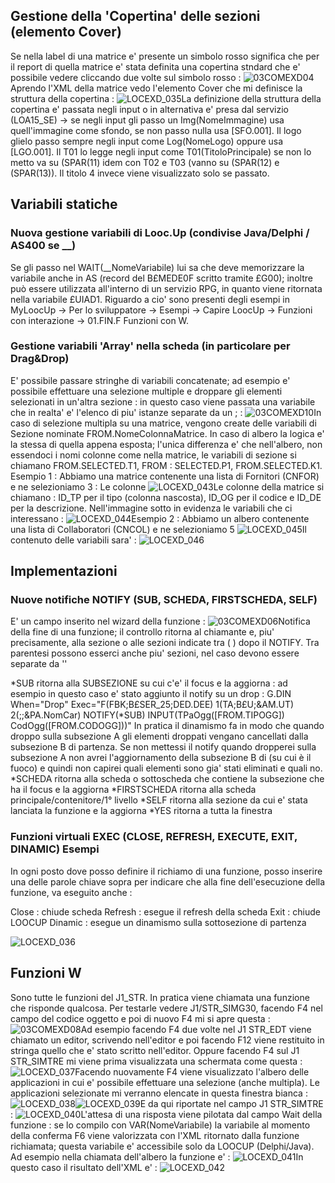 ## Gestione della 'Copertina' delle sezioni (elemento Cover)
Se nella label di una matrice e' presente un simbolo rosso significa che per il report di quella matrice e' stata definita una copertina stndard che e' possibile vedere cliccando due volte sul simbolo rosso : 
![03COMEXD04](http://localhost:3000/immagini/LOCEXD_B1/03COMEXD04.png)Aprendo l'XML della matrice vedo l'elemento Cover che mi definisce la struttura della copertina : 
![LOCEXD_035](http://localhost:3000/immagini/LOCEXD_B1/LOCEXD_035.png)La definizione della struttura della copertina e' passata negli input o in alternativa e' presa dal servizio (LOA15_SE) -> se negli input gli passo un Img(NomeImmagine) usa quell'immagine come sfondo, se non passo nulla usa [SFO.001]. Il logo glielo passo sempre negli input come Log(NomeLogo) oppure usa [LGO.001]. Il T01 lo legge negli input come T01(TitoloPrincipale) se non lo metto va su (SPAR(11) idem con T02 e T03 (vanno su (SPAR(12) e (SPAR(13)). Il titolo 4 invece viene visualizzato solo se passato.

## Variabili statiche
### Nuova gestione variabili di Looc.Up (condivise Java/Delphi / AS400 se __)
Se gli passo nel WAIT(__NomeVariabile) lui sa che deve memorizzare la variabile anche in AS (record del B£MEDE0F scritto tramite £G00); inoltre può essere utilizzata all'interno di un servizio RPG, in quanto viene ritornata nella variabile £UIAD1. Riguardo a cio' sono presenti degli esempi in MyLoocUp -> Per lo sviluppatore -> Esempi -> Capire LoocUp -> Funzioni con interazione -> 01.FIN.F Funzioni con W.

### Gestione variabili 'Array' nella scheda (in particolare per Drag&Drop)
E' possibile passare stringhe di variabili concatenate; ad esempio e' possibile effettuare una selezione multiple e droppare gli elementi selezionati in un'altra sezione :  in questo caso viene passata una variabile che in realta' e' l'elenco di piu' istanze separate da un ;  : 
![03COMEXD10](http://localhost:3000/immagini/LOCEXD_B1/03COMEXD10.png)In caso di selezione multipla su una matrice, vengono create delle variabili di Sezione nominate FROM.NomeColonnaMatrice. In caso di albero la logica e' la stessa di quella appena esposta; l'unica differenza e' che nell'albero, non essendoci i nomi colonne come nella matrice, le variabili di sezione si chiamano FROM.SELECTED.T1, FROM : SELECTED.P1, FROM.SELECTED.K1. Esempio 1 :  Abbiamo una matrice contenente una lista di Fornitori (CNFOR) e ne selezioniamo 3 : 
Le colonne
![LOCEXD_043](http://localhost:3000/immagini/LOCEXD_B1/LOCEXD_043.png)Le colonne della matrice si chiamano : ID_TP per il tipo (colonna nascosta), ID_OG per il codice e ID_DE per la descrizione. Nell'immagine sotto in evidenza le variabili che ci interessano : 
![LOCEXD_044](http://localhost:3000/immagini/LOCEXD_B1/LOCEXD_044.png)Esempio 2 :  Abbiamo un albero contenente una lista di Collaboratori (CNCOL) e ne selezioniamo 5
![LOCEXD_045](http://localhost:3000/immagini/LOCEXD_B1/LOCEXD_045.png)Il contenuto delle variabili sara' : 
![LOCEXD_046](http://localhost:3000/immagini/LOCEXD_B1/LOCEXD_046.png)
## Implementazioni
### Nuove notifiche NOTIFY (SUB, SCHEDA, FIRSTSCHEDA, SELF)
E' un campo inserito nel wizard della funzione : 
![03COMEXD06](http://localhost:3000/immagini/LOCEXD_B1/03COMEXD06.png)Notifica della fine di una funzione; il controllo ritorna al chiamante e, piu' precisamente, alla sezione o alle sezioni indicate tra ( ) dopo il NOTIFY. Tra parentesi possono esserci anche piu' sezioni, nel caso devono essere separate da '\'

\*SUB ritorna alla SUBSEZIONE su cui c'e' il focus e la aggiorna :  ad esempio in questo caso e' stato aggiunto il notify su un drop : 
G.DIN When="Drop" Exec="F(FBK;B£SER_25;DED.DEE) 1(TA;B£U;&AM.UT) 2(;;&PA.NomCar) NOTIFY(\*SUB) INPUT(TPaOgg([FROM.TIPOGG]) CodOgg([FROM.CODOGG]))" In pratica il dinamismo fa in modo che quando droppo sulla subsezione A gli elementi droppati vengano cancellati dalla subsezione B di partenza. Se non mettessi il notify quando dropperei sulla subsezione A non avrei l'aggiornamento della subsezione B di (su cui è il fuoco) e quindi non capirei quali elementi sono gia' stati eliminati e quali no.
\*SCHEDA ritorna alla scheda o sottoscheda che contiene la subsezione che ha il focus e la aggiorna
\*FIRSTSCHEDA ritorna alla scheda principale/contenitore/1° livello
\*SELF ritorna alla sezione da cui e' stata lanciata la funzione e la aggiorna
\*YES ritorna a tutta la finestra

### Funzioni virtuali EXEC (CLOSE, REFRESH, EXECUTE, EXIT, DINAMIC) Esempi
In ogni posto dove posso definire il richiamo di una funzione, posso inserire una delle parole chiave sopra per indicare che alla fine dell'esecuzione della funzione, va eseguito anche : 

Close  :  chiude scheda
Refresh  :  esegue il refresh della scheda
Exit  :  chiude LOOCUP
Dinamic  :  esegue un dinamismo sulla sottosezione di partenza

![LOCEXD_036](http://localhost:3000/immagini/LOCEXD_B1/LOCEXD_036.png)
## Funzioni W
Sono tutte le funzioni del J1_STR. In pratica viene chiamata una funzione che risponde qualcosa. Per testarle vedere J1/STR_SIMG30, facendo F4 nel campo del codice oggetto e poi di nuovo F4 mi si apre questa : 
![03COMEXD08](http://localhost:3000/immagini/LOCEXD_B1/03COMEXD08.png)Ad esempio facendo F4 due volte nel J1 STR_EDT viene chiamato un editor, scrivendo nell'editor e poi facendo F12 viene restituito in stringa quello che e' stato scritto nell'editor. Oppure facendo F4 sul J1 STR_SIMTRE mi viene prima visualizzata una schermata come questa : 
![LOCEXD_037](http://localhost:3000/immagini/LOCEXD_B1/LOCEXD_037.png)Facendo nuovamente F4 viene visualizzato l'albero delle applicazioni in cui e' possibile effettuare una selezione (anche multipla). Le applicazioni selezionate mi verranno elencate in questa finestra bianca : 
![LOCEXD_038](http://localhost:3000/immagini/LOCEXD_B1/LOCEXD_038.png)![LOCEXD_039](http://localhost:3000/immagini/LOCEXD_B1/LOCEXD_039.png)E da qui riportate nel campo J1 STR_SIMTRE : 
![LOCEXD_040](http://localhost:3000/immagini/LOCEXD_B1/LOCEXD_040.png)L'attesa di una risposta viene pilotata dal campo Wait della funzione :  se lo compilo con VAR(NomeVariabile) la variabile al momento della conferma F6 viene valorizzata con l'XML ritornato dalla funzione richiamata; questa variabile e' accessibile solo da LOOCUP (Delphi/Java). Ad esempio nella chiamata dell'albero la funzione e' : 
![LOCEXD_041](http://localhost:3000/immagini/LOCEXD_B1/LOCEXD_041.png)In questo caso il risultato dell'XML e' : 
![LOCEXD_042](http://localhost:3000/immagini/LOCEXD_B1/LOCEXD_042.png)